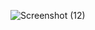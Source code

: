 
![Screenshot (12)](https://github.com/user-attachments/assets/43e7934c-e122-46a5-b1ad-76824127dd5d)
